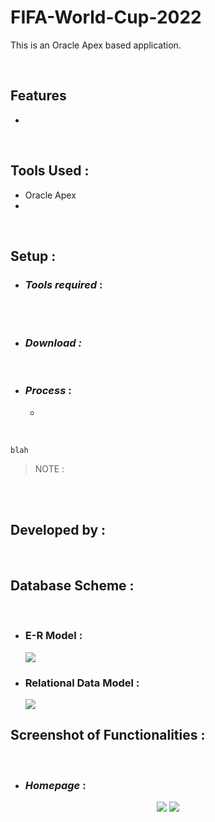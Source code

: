 # FIFA-World-Cup-2022
This is an Oracle Apex based application.


<br>

## Features

-	


<br>

## Tools Used :

- Oracle Apex
- 

<br>

## Setup :

- ### _Tools required_ :


<br>



<br>



- ### _Download :_
 



<br>

- ### _Process_ :

  - 



<br>


~~~
blah
~~~

> NOTE : 

<br>



<br>
  
## Developed by :



<br>

## Database Scheme :

<br>


<p align="center" width="100%">
 
 - ### E-R Model   :
    <img src="https://github.com/ashik5757/FIFA-World-Cup-2022/assets/81816852/65348901-c70a-41fe-b7a3-388e2116ab3e">
    <br>

 - ### Relational Data Model   :
    <img src="https://github.com/ashik5757/FIFA-World-Cup-2022/assets/81816852/59a6f726-ea4d-4cd2-8e21-4c7a21975d5b">
</p>


## Screenshot of Functionalities :

<br>

- ### _Homepage_ :



<p align="center" width="100%">
    <img src="https://github.com/ashik5757/FIFA-World-Cup-2022/assets/81816852/2491f0b7-ce59-480a-997b-37e7075944ea">
    <img src="https://github.com/ashik5757/FIFA-World-Cup-2022/assets/81816852/65348901-c70a-41fe-b7a3-388e2116ab3e">
</p>

<br>













[github-3]: https://github.com/ashik5757
[facebook-3]: https://www.facebook.com/ashik.rahman5757/
